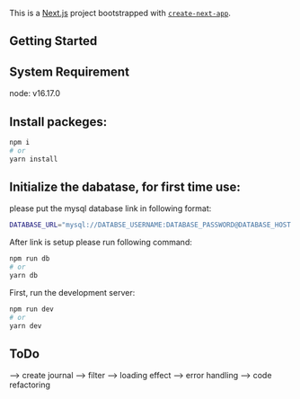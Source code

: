 This is a [Next.js](https://nextjs.org/) project bootstrapped with [`create-next-app`](https://github.com/vercel/next.js/tree/canary/packages/create-next-app).

## Getting Started

## System Requirement 
node: v16.17.0

## Install packeges: 
```bash
npm i
# or
yarn install
```

## Initialize the dabatase, for first time use: 

please put the mysql database link in following format: 

```bash
DATABASE_URL="mysql://DATABSE_USERNAME:DATABASE_PASSWORD@DATABASE_HOST:DATABASE_PORT/DATABASE_NAME"
```

After link is setup please run following command:

```bash
npm run db
# or
yarn db
```


First, run the development server:

```bash
npm run dev
# or
yarn dev
```

## ToDo
--> create journal
--> filter
--> loading effect
--> error handling 
--> code refactoring

